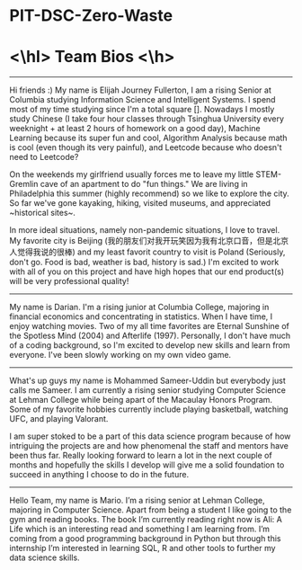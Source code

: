 # PIT-DSC-Zero-Waste
 
# <\hl> Team Bios <\h>
-----
Hi friends :) My name is Elijah Journey Fullerton, I am a rising Senior at Columbia studying Information Science and Intelligent Systems. I spend most of my time studying since I'm a total square []. Nowadays I mostly study Chinese (I take four hour classes through Tsinghua University every weeknight + at least 2 hours of homework on a good day), Machine Learning because its super fun and cool, Algorithm Analysis because math is cool (even though its very painful), and Leetcode because who doesn't need to Leetcode?

On the weekends my girlfriend usually forces me to leave my little STEM-Gremlin cave of an apartment to do "fun things." We are living in Philadelphia this summer (highly recommend) so we like to explore the city. So far we've gone kayaking, hiking, visited museums, and appreciated ~historical sites~.

In more ideal situations, namely non-pandemic situations, I love to travel. My favorite city is Beijing (我的朋友们对我开玩笑因为我有北京口音，但是北京人觉得我说的很棒) and my least favorit country to visit is Poland (Seriously, don't go. Food is bad, weather is bad, history is sad.) I'm excited to work with all of you on this project and have high hopes that our end product(s) will be very professional quality!

-----

My name is Darian. I'm a rising junior at Columbia College, majoring in financial economics and concentrating in statistics. When I have time, I enjoy watching movies. Two of my all time favorites are Eternal Sunshine of the Spotless Mind (2004) and Afterlife (1997). Personally, I don't have much of a coding background, so I'm excited to develop new skills and learn from everyone. I've been slowly working on my own video game. 

-----

What's up guys my name is Mohammed Sameer-Uddin but everybody just calls me Sameer. I am currently a rising senior studying Computer Science at Lehman College while being apart of the Macaulay Honors Program. Some of my favorite hobbies currently include playing basketball, watching UFC, and playing Valorant. 

I am super stoked to be a part of this data science program because of how intriguing the projects are and how phenomenal the staff and mentors have been thus far. Really looking forward to learn a lot in the next couple of months and hopefully the skills I develop will give me a solid foundation to succeed in anything I choose to do in the future.

-----

Hello Team, my name is Mario. I’m a rising senior at Lehman College, majoring in Computer Science. Apart from being a student I like going to the gym and reading books. The book I’m currently reading right now is Ali: A Life which is an interesting read and something I am learning from. I’m coming from a good programming background in Python but through this internship I’m interested in learning SQL, R and other tools to further my data science skills.